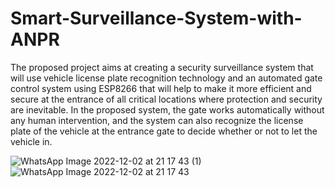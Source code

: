 
# Smart-Surveillance-System-with-ANPR

The proposed project aims at creating a security surveillance system that will use vehicle license plate recognition technology and an automated gate control system 
using ESP8266 that will help to make it more efficient and secure at the entrance of all critical locations where protection and security are inevitable. 
In the proposed system, the gate works automatically without any human intervention, and the system can also recognize the license plate of the vehicle at the 
entrance gate to decide whether or not to let the vehicle in.

![WhatsApp Image 2022-12-02 at 21 17 43 (1)](https://user-images.githubusercontent.com/97104311/205430755-eefa37f4-cb1c-4ea7-8e6d-9d65c8dbb20d.jpeg)
![WhatsApp Image 2022-12-02 at 21 17 43](https://user-images.githubusercontent.com/97104311/205428402-daf88cb8-b1fa-4de7-bd00-12dbca81eaf4.jpeg)
